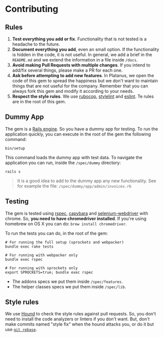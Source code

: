 # Contributing

## Rules

1. **Test everything you add or fix**. Functionality that is not tested is a headache to the future.
1. **Document everything you add**, even an small option. If the functionality is hidden in the code, it is not useful.
In general, we add a brief in the `README.md` and we extend the information in a file inside `/docs`.
1. **Avoid making Pull Requests with multiple changes**. If you intend to add/fix several things, please make a PR for each one.
1. **Ask before attempting to add new features**. In Platanus, we open the code of this gem to spread the happiness but we don't want to maintain things that are not useful for the company. Remember that you can always fork this gem and modify it according to your needs.
1. **Respect the style rules**. We use [rubocop](https://github.com/bbatsov/rubocop), [stylelint](https://github.com/stylelint/stylelint) and [eslint](https://eslint.org/). Te rules are in the root of this gem.

## Dummy App

The gem is a [Rails engine](http://guides.rubyonrails.org/v4.2/engines.html). So you have a dummy app for testing.
To run the application quickly, you can execute in the root of the gem the following command:

```
bin/setup
```

This command loads the dummy app with test data.
To navigate the application you can run, inside the `/spec/dummy` directory:

```
rails s
```

> It is a good idea to add to the dummy app any new functionality. See for example the file: `/spec/dummy/app/admin/invoices.rb`

## Testing

The gem is tested using [rspec](https://github.com/rspec/rspec-rails), [capybara](https://github.com/teamcapybara/capybara#using-capybara-with-rspec) and [selenium-webdriver](https://github.com/SeleniumHQ/selenium/tree/master/rb) with chrome. So, **you need to have chromedriver installed**.
If you're using homebrew on OS X you can do: `brew install chromedriver`.

To run the tests you can do, in the root of the gem:

```
# For running the full setup (sprockets and webpacker)
bundle exec rake tests

# For running with webpacker only
bundle exec rspec

# For running with sprockets only
export SPROCKETS=true; bundle exec rspec
```

- The addons specs we put them inside `/spec/features`.
- The helper classes specs we put them inside `/spec/lib`.

## Style rules

We use [Hound](https://houndci.com/) to check the style rules against pull requests. So, you don't need to install the code analyzers or linters if you don't want. But, don't make commits named "style fix" when the hound attacks you, or do it but use [`git rebase`](https://help.github.com/articles/about-git-rebase/).
